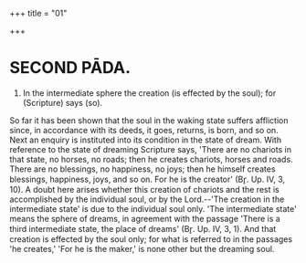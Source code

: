 +++
title = "01"

+++




# SECOND PĀDA.

1. In the intermediate sphere the creation (is effected by the soul); for (Scripture) says (so).

So far it has been shown that the soul in the waking state suffers affliction since, in accordance with its deeds, it goes, returns, is born, and so on. Next an enquiry is instituted into its condition in the state of dream. With reference to the state of dreaming Scripture says, 'There are no chariots in that state, no horses, no roads; then he creates chariots, horses and roads. There are no blessings, no happiness, no joys; then he himself creates blessings, happiness, joys, and so on. For he is the creator' (Br̥. Up. IV, 3, 10). A doubt here arises whether this creation of chariots and the rest is accomplished by the individual soul, or by the Lord.--'The creation in the intermediate state' is due to the individual soul only. 'The intermediate state' means the sphere of dreams, in agreement with the passage 'There is a third intermediate state, the place of dreams' (Br̥. Up. IV, 3, 1). And that creation is effected by the soul only; for what is referred to in the passages 'he creates,' 'For he is the maker,' is none other but the dreaming soul.

